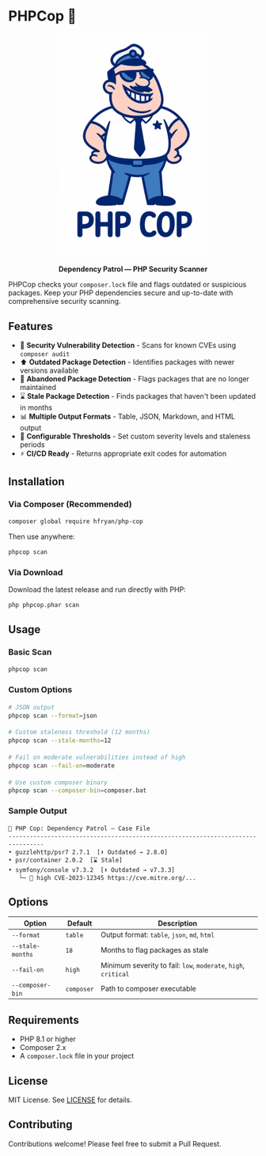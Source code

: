 # PHPCop 🚓

<p align="center">
  <img src="phpcop.png" alt="PHPCop Logo" width="300">
</p>

<p align="center">
  <strong>Dependency Patrol — PHP Security Scanner</strong>
</p>

PHPCop checks your `composer.lock` file and flags outdated or suspicious packages. Keep your PHP dependencies secure and up-to-date with comprehensive security scanning.

## Features

- 🚨 **Security Vulnerability Detection** - Scans for known CVEs using `composer audit`
- ⬆️ **Outdated Package Detection** - Identifies packages with newer versions available
- 🚫 **Abandoned Package Detection** - Flags packages that are no longer maintained
- ⌛ **Stale Package Detection** - Finds packages that haven't been updated in months
- 📊 **Multiple Output Formats** - Table, JSON, Markdown, and HTML output
- 🎯 **Configurable Thresholds** - Set custom severity levels and staleness periods
- ⚡ **CI/CD Ready** - Returns appropriate exit codes for automation

## Installation

### Via Composer (Recommended)

```bash
composer global require hfryan/php-cop
```

Then use anywhere:
```bash
phpcop scan
```

### Via Download

Download the latest release and run directly with PHP:
```bash
php phpcop.phar scan
```

## Usage

### Basic Scan
```bash
phpcop scan
```

### Custom Options
```bash
# JSON output
phpcop scan --format=json

# Custom staleness threshold (12 months)
phpcop scan --stale-months=12

# Fail on moderate vulnerabilities instead of high
phpcop scan --fail-on=moderate

# Use custom composer binary
phpcop scan --composer-bin=composer.bat
```

### Sample Output
```
🚓 PHP Cop: Dependency Patrol — Case File
--------------------------------------------------------------------------------
• guzzlehttp/psr7 2.7.1  [⬆️ Outdated → 2.8.0]
• psr/container 2.0.2  [⌛ Stale]
• symfony/console v7.3.2  [⬆️ Outdated → v7.3.3]
   └─ 🚨 high CVE-2023-12345 https://cve.mitre.org/...
```

## Options

| Option | Default | Description |
|--------|---------|-------------|
| `--format` | `table` | Output format: `table`, `json`, `md`, `html` |
| `--stale-months` | `18` | Months to flag packages as stale |
| `--fail-on` | `high` | Minimum severity to fail: `low`, `moderate`, `high`, `critical` |
| `--composer-bin` | `composer` | Path to composer executable |

## Requirements

- PHP 8.1 or higher
- Composer 2.x
- A `composer.lock` file in your project

## License

MIT License. See [LICENSE](LICENSE) for details.

## Contributing

Contributions welcome! Please feel free to submit a Pull Request.